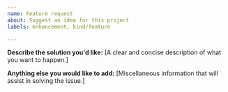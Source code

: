```yaml
---
name: Feature request
about: Suggest an idea for this project
labels: enhancement, kind/feature

---
```


**Describe the solution you'd like:**
[A clear and concise description of what you want to happen.]


**Anything else you would like to add:**
[Miscellaneous information that will assist in solving the issue.]
